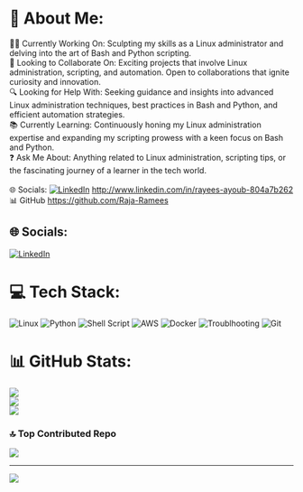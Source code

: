 # 💫 About Me:
👨‍💻 Currently Working On: Sculpting my skills as a Linux administrator and delving into the art of Bash and Python scripting. <br>🚀 Looking to Collaborate On: Exciting projects that involve Linux administration, scripting, and automation. Open to collaborations that ignite curiosity and innovation. <br>🔍 Looking for Help With: Seeking guidance and insights into advanced Linux administration techniques, best practices in Bash and Python, and efficient automation strategies. <br>📚 Currently Learning: Continuously honing my Linux administration expertise and expanding my scripting prowess with a keen focus on Bash and Python. <br>❓ Ask Me About: Anything related to Linux administration, scripting tips, or the fascinating journey of a learner in the tech world.<br><br>🌐 Socials: 
[![LinkedIn](https://img.shields.io/badge/LinkedIn-Raja_Ramees-blue?style=flat-square&logo=linkedin&logoColor=white)](https://www.linkedin.com/in/rajaramees/)
 http://www.linkedin.com/in/rayees-ayoub-804a7b262<br>                    📊 GitHub  https://github.com/Raja-Ramees


## 🌐 Socials:
 [![LinkedIn](https://img.shields.io/badge/LinkedIn-%230077B5.svg?logo=linkedin&logoColor=white)](http://www.linkedin.com/in/rayees-ayoub-804a7b262<br>) 

# 💻 Tech Stack:
![Linux](https://img.shields.io/badge/Linux-%23E34F26.svg?style=for-the-badge&logo=Linux5&logoColor=white) ![Python](https://img.shields.io/badge/python-3670A0?style=for-the-badge&logo=python&logoColor=ffdd54) ![Shell Script](https://img.shields.io/badge/shell_script-%23121011.svg?style=for-the-badge&logo=gnu-bash&logoColor=white) ![AWS](https://img.shields.io/badge/AWS-%23FF9900.svg?style=for-the-badge&logo=amazon-aws&logoColor=white) ![Docker](https://img.shields.io/badge/docker-%230db7ed.svg?style=for-the-badge&logo=docker&logoColor=white) ![Troublhooting](https://img.shields.io/badge/Troubshooting-%23326ce5.svg?style=for-the-badge&logo=Troublhooting&logoColor=white) ![Git](https://img.shields.io/badge/Git-%235835CC.svg?style=for-the-badge&logo=terraform&logoColor=white)
# 📊 GitHub Stats:
![](https://github-readme-stats.vercel.app/api?username=Raja-Ramees&theme=radical&hide_border=false&include_all_commits=true&count_private=false)<br/>
![](https://github-readme-streak-stats.herokuapp.com/?user=Raja-Ramees&theme=radical&hide_border=false)<br/>
![](https://github-readme-stats.vercel.app/api/top-langs/?username=Raja-Ramees&theme=radical&hide_border=false&include_all_commits=true&count_private=false&layout=compact)

### 🔝 Top Contributed Repo
![](https://github-contributor-stats.vercel.app/api?username=Raja-Ramees&limit=5&theme=dark&combine_all_yearly_contributions=true)

---
[![](https://visitcount.itsvg.in/api?id=Raja-Ramees&icon=0&color=0)](https://visitcount.itsvg.in)

<!-- Proudly created with GPRM ( https://gprm.itsvg.in ) -->
